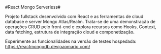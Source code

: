 #React Mongo Serverless#

Projeto fullstack desenvolvido com React e as ferramentas de cloud database e server Mongo Atlas/Realm.
Trata-se de uma demonstração de operações CRUD pelo front-end e explora recursos como Hooks, Context, 
data fetching, estrutura de integração cloud e componetização.

Experimente as funcionalidades na versão de testes hospedada: https://reactmongodb.devjoaomario.com/

